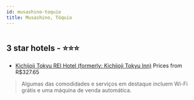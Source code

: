 ```yaml
---
id: musashino-toquio
title: Musashino, Tóquio
---
```


<center><img src="https://i.travelapi.com/hotels/1000000/450000/444800/444719/55e5fcc7_z.jpg" alt="" /></center>


##  3 star hotels - ⭐️⭐️⭐️

-    [Kichijoji Tokyu REI Hotel (formerly: Kichijoji Tokyu Inn)](https://www.hurb.com/br/aud/https://www.hurb.com/br/hotels/musashino/kichijoji-tokyu-rei-hotel-formerly-kichijoji-tokyu-inn-HT-XYNC?cmp=18055) Prices from R$327.65
   > Algumas das comodidades e serviços em destaque incluem Wi-Fi grátis e uma máquina de venda automática.
